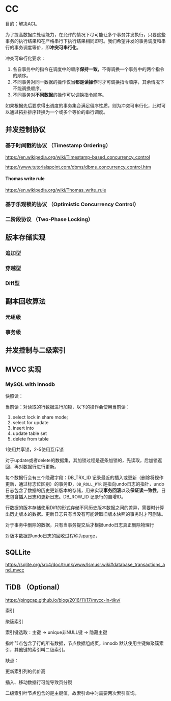 # CC

目的：解决ACI。

为了提高数据库处理能力，在允许的情况下尽可能让多个事务并发执行，只要这些事务的执行结果和在严格串行下执行结果相同即可。我们希望并发的事务调度和串行的事务调度等价，即**冲突可串行化**。

冲突可串行化要求：

1. 各自事务中的指令在调度中的顺序**保持一致**，不得调换一个事务中的两个指令的顺序。
2. 不同事务对同一数据的操作仅当**都是读操作**时才可调换指令顺序，其余情况下不能调换顺序。
3. 不同事务对**不同数据**的操作可以调换指令顺序。

如果根据先后要求得出调度的事务集合满足偏序性质，则为冲突可串行化，此时可以通过拓扑排序转换为一个或多个等价的串行调度。



## 并发控制协议

### 基于时间戳的协议 （Timestamp Ordering）

https://en.wikipedia.org/wiki/Timestamp-based_concurrency_control

https://www.tutorialspoint.com/dbms/dbms_concurrency_control.htm

#### Thomas write rule

https://en.wikipedia.org/wiki/Thomas_write_rule



### 基于乐观锁的协议 （Optimistic Concurrency Control）





### 二阶段协议 （Two-Phase Locking）



## 版本存储实现

### 追加型

### 穿越型

### Diff型 



## 副本回收算法

### 元组级

###  事务级





## 并发控制与二级索引





## MVCC 实现

### MySQL with Innodb

快照读：

当前读：对读取的行数据进行加锁，以下的操作会使用当前读：

1. select lock in share mode;
2. select for update
3. insert into
4. update table set
5. delete from table

1使用共享锁，2-5使用互斥锁

对于update或者delete的数据集，其加锁过程是逐条加锁的，先读取，后加锁返回，再对数据行进行更新。

每个数据行会有三个隐藏字段：DB_TRX_ID 记录最近的插入或更新（删除将视作更新，通过标志位区别）的事务ID，`DB_ROLL_PTR` 是指向undo日志的指针，undo日志包含了数据的历史更新版本的存储，用来实现**事务回滚**以及**保证读一致性**，日志包含插入日志和更新日志。DB_ROW_ID 记录行的自增ID。

行数据的版本存储使用Diff的形式存储不同历史版本数据之间的差异，需要时计算出历史版本的数据。更新日志只有当没有可能读取旧版本快照的事务时才可删除。

对于事务中删除的数据，只有当事务提交后才根据undo日志真正删除物理行



对版本数据即undo日志的回收过程称为[purge](https://dev.mysql.com/doc/refman/5.7/en/glossary.html#glos_purge)，

## SQLLite

https://sqlite.org/src4/doc/trunk/www/lsmusr.wiki#database_transactions_and_mvcc

## TiDB （Optional） 

https://pingcap.github.io/blog/2016/11/17/mvcc-in-tikv/





索引

聚簇索引

索引键选取：主键 -> unique非NULL键 -> 隐藏主键

指叶节点包含了行的所有数据，节点数据组成页，innodb 默认使用主键做聚簇索引，其他键的索引叫二级索引。

缺点：

更新索引列的代价高

插入、移动数据行可能导致页分裂

二级索引叶节点包含的是主键值，故索引命中时需要两次索引查询。